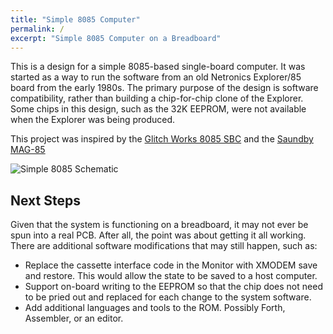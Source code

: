 ```yaml
---
title: "Simple 8085 Computer"
permalink: /
excerpt: "Simple 8085 Computer on a Breadboard"
---
```


This is a design for a simple 8085-based single-board computer.  It was started as a way to run the software from an old Netronics Explorer/85 board from the early 1980s.  The primary purpose of the design is software compatibility, rather than building a chip-for-chip clone of the Explorer.  Some chips in this design, such as the 32K EEPROM, were not available when the Explorer was being produced.

This project was inspired by the [Glitch Works 8085 SBC](http://www.glitchwrks.com/2011/10/29/sbc-rev-2) and the [Saundby MAG-85](http://saundby.com/electronics/8085/)

![Simple 8085 Schematic](docs/images/simple8085-sch.png)


## Next Steps

Given that the system is functioning on a breadboard, it may not ever be spun into a real PCB.  After all, the point was about getting it all working.  There are additional software modifications that may still happen, such as:

* Replace the cassette interface code in the Monitor with XMODEM save and restore.  This would allow the state to be saved to a host computer.
* Support on-board writing to the EEPROM so that the chip does not need to be pried out and replaced for each change to the system software.
* Add additional languages and tools to the ROM.  Possibly Forth, Assembler, or an editor.
